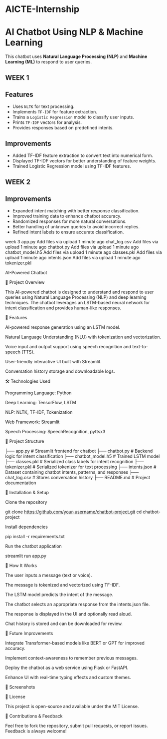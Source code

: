 # AICTE-Internship
# AI Chatbot Using NLP & Machine Learning

This chatbot uses **Natural Language Processing (NLP)** and **Machine Learning (ML)** to respond to user queries.
## WEEK 1
## Features
- Uses `NLTK` for text processing.
- Implements `TF-IDF` for feature extraction.
- Trains a `Logistic Regression` model to classify user inputs.
- Prints `TF-IDF` vectors for analysis.
- Provides responses based on predefined intents.

## Improvements
- Added TF-IDF feature extraction to convert text into numerical form.
- Displayed TF-IDF vectors for better understanding of feature weights.
- Trained Logistic Regression model using TF-IDF features.


## WEEK 2
## Improvements
- Expanded intent matching with better response classification.
- Improved training data to enhance chatbot accuracy.
- Randomized responses for more natural conversations.
- Better handling of unknown queries to avoid incorrect replies.
- Refined intent labels to ensure accurate classification.


week 3 
app.py
Add files via upload
1 minute ago
chat_log.csv
Add files via upload
1 minute ago
chatbot.py
Add files via upload
1 minute ago
chatbot_model.h5
Add files via upload
1 minute ago
classes.pkl
Add files via upload
1 minute ago
intents.json
Add files via upload
1 minute ago
tokenizer.pkl



AI-Powered Chatbot

📌 Project Overview

This AI-powered chatbot is designed to understand and respond to user queries using Natural Language Processing (NLP) and deep learning techniques. The chatbot leverages an LSTM-based neural network for intent classification and provides human-like responses.

🚀 Features

AI-powered response generation using an LSTM model.

Natural Language Understanding (NLU) with tokenization and vectorization.

Voice input and output support using speech recognition and text-to-speech (TTS).

User-friendly interactive UI built with Streamlit.

Conversation history storage and downloadable logs.

🛠️ Technologies Used

Programming Language: Python

Deep Learning: TensorFlow, LSTM

NLP: NLTK, TF-IDF, Tokenization

Web Framework: Streamlit

Speech Processing: SpeechRecognition, pyttsx3

📂 Project Structure

├── app.py            # Streamlit frontend for chatbot
├── chatbot.py        # Backend logic for intent classification
├── chatbot_model.h5  # Trained LSTM model
├── classes.pkl       # Serialized class labels for intent recognition
├── tokenizer.pkl     # Serialized tokenizer for text processing
├── intents.json      # Dataset containing chatbot intents, patterns, and responses
├── chat_log.csv      # Stores conversation history
├── README.md         # Project documentation

🔧 Installation & Setup

Clone the repository

git clone https://github.com/your-username/chatbot-project.git
cd chatbot-project

Install dependencies

pip install -r requirements.txt

Run the chatbot application

streamlit run app.py

📝 How It Works

The user inputs a message (text or voice).

The message is tokenized and vectorized using TF-IDF.

The LSTM model predicts the intent of the message.

The chatbot selects an appropriate response from the intents.json file.

The response is displayed in the UI and optionally read aloud.

Chat history is stored and can be downloaded for review.

📌 Future Improvements

Integrate Transformer-based models like BERT or GPT for improved accuracy.

Implement context-awareness to remember previous messages.

Deploy the chatbot as a web service using Flask or FastAPI.

Enhance UI with real-time typing effects and custom themes.

🤖 Screenshots



📜 License

This project is open-source and available under the MIT License.

🌟 Contributions & Feedback

Feel free to fork the repository, submit pull requests, or report issues. Feedback is always welcome!




